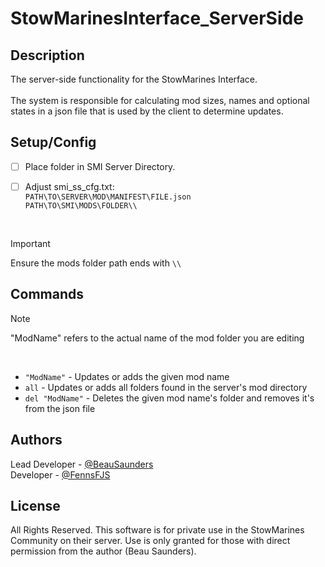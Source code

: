 # StowMarinesInterface_ServerSide

## Description
The server-side functionality for the StowMarines Interface.</br></br>
The system is responsible for calculating mod sizes, names and optional states in a json file that is used by the client to determine updates.

## Setup/Config
- [ ] Place folder in SMI Server Directory.

- [ ] Adjust smi_ss_cfg.txt:</br>
`PATH\TO\SERVER\MOD\MANIFEST\FILE.json`</br>
`PATH\TO\SMI\MODS\FOLDER\\`</br>
</br>

> [!IMPORTANT]
> Ensure the mods folder path ends with `\\`

## Commands
> [!NOTE]
> "ModName" refers to the actual name of the mod folder you are editing
</br>

* `"ModName"` - Updates or adds the given mod name
* `all` - Updates or adds all folders found in the server's mod directory
* `del "ModName"` - Deletes the given mod name's folder and removes it's from the json file

## Authors
Lead Developer - [@BeauSaunders](https://github.com/BeauSaunders)</br>
Developer - [@FennsFJS](https://github.com/FennsFJS)</br>

## License
All Rights Reserved. This software is for private use in the StowMarines Community on their server. Use is only granted for those with direct permission from the author (Beau Saunders).

